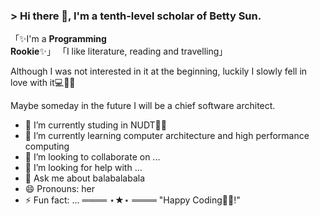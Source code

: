   ### > Hi there 👋, I'm a tenth-level scholar of Betty Sun.

<!--
**pudding-art/pudding-art** is a  _special_  repository because its `README.md` (this file) appears on your GitHub profile.-->


「✨I'm a **Programming Rookie**✨」
「I like literature, reading and travelling」





Although I was not interested in it at the beginning,
luckily I slowly fell in love with it💻👨‍💻

Maybe someday in the future I will be a chief software architect.

- 🔭 I’m currently studing in NUDT👨‍🏛 
- 🌱 I’m currently learning computer architecture and high performance computing
- 👯 I’m looking to collaborate on ...
- 🤔 I’m looking for help with ...
- 💬 Ask me about balabalabala
- 😄 Pronouns: her
- ⚡ Fun fact: ...
                                                      ════ ⋆★⋆ ════
                                                     "Happy Coding👨‍💻!"

